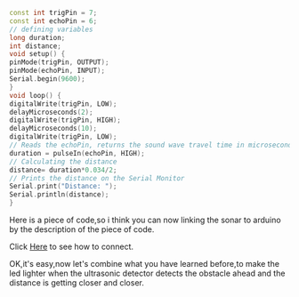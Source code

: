 ```C++
const int trigPin = 7;                                                                //Wyh const?
const int echoPin = 6;
// defining variables
long duration;
int distance;
void setup() {
pinMode(trigPin, OUTPUT); 
pinMode(echoPin, INPUT); 
Serial.begin(9600);
}
void loop() {
digitalWrite(trigPin, LOW);
delayMicroseconds(2);
digitalWrite(trigPin, HIGH);
delayMicroseconds(10);
digitalWrite(trigPin, LOW);
// Reads the echoPin, returns the sound wave travel time in microseconds
duration = pulseIn(echoPin, HIGH);
// Calculating the distance
distance= duration*0.034/2;
// Prints the distance on the Serial Monitor
Serial.print("Distance: ");
Serial.println(distance);
}
```
  
 Here is a piece of code,so i think you can now linking the sonar to arduino by the description of the piece of code.  
   
   
Click [Here](/pics/demoPics/7-1ultrasonic_circuit_connection.jpg) to see how to connect. 
  
  
OK,it's easy,now let's combine what you have learned before,to make the led lighter when the ultrasonic detector detects the obstacle ahead and the distance is getting closer and closer.

